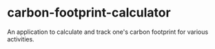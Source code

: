 # carbon-footprint-calculator
An application to calculate and track one's carbon footprint for various activities. 

